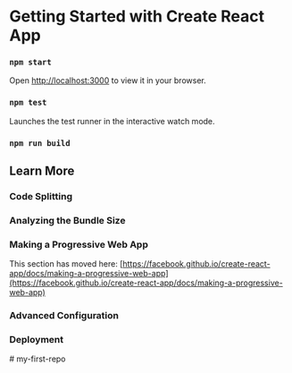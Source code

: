 # Getting Started with Create React App

### `npm start`

Open [http://localhost:3000](http://localhost:3000) to view it in your browser.

### `npm test`

Launches the test runner in the interactive watch mode.

### `npm run build`

## Learn More

### Code Splitting

### Analyzing the Bundle Size

### Making a Progressive Web App

This section has moved here: [https://facebook.github.io/create-react-app/docs/making-a-progressive-web-app](https://facebook.github.io/create-react-app/docs/making-a-progressive-web-app)

### Advanced Configuration

### Deployment
#   m y - f i r s t - r e p o  
 